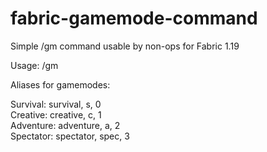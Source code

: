 # fabric-gamemode-command

Simple /gm command usable by non-ops for Fabric 1.19

Usage: /gm <gamemode>

Aliases for gamemodes:

Survival: survival, s, 0  
Creative: creative, c, 1  
Adventure: adventure, a, 2  
Spectator: spectator, spec, 3  

